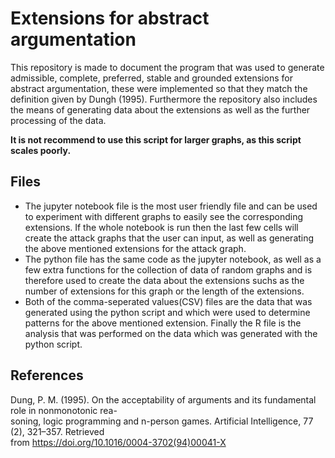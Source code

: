 # Extensions for abstract argumentation
This repository is made to document the program that was used to generate admissible, complete, preferred, stable and grounded extensions for abstract argumentation, these were implemented so that they match the definition given by Dungh (1995). Furthermore the repository also includes the means of generating data about the extensions as well as the further processing of the data.

**It is not recommend to use this script for  larger graphs, as this script scales poorly.**
## Files
- The jupyter notebook file is the most user friendly file and can be used to experiment with different graphs to easily see the corresponding extensions. If the whole notebook is run then the last few cells will create the attack graphs that the user can input, as well as generating the above mentioned extensions for the attack graph.
 - The python file has the same code as the jupyter notebook, as well as a few extra functions for the collection of data of random graphs and is therefore used to create the data about the extensions suchs as the number of extensions for this graph or the length of the extensions.
 - Both of the comma-seperated values(CSV) files are the data that was generated using the python script and which were used to determine patterns for the above mentioned extension.
Finally the R file is the analysis that was performed on the data which was generated with the python script.

 ## References
 Dung, P. M. (1995). On the acceptability of arguments and its fundamental role in nonmonotonic rea-  
soning, logic programming and n-person games.  Artificial Intelligence,  77  (2), 321–357. Retrieved  
from  https://doi.org/10.1016/0004-3702(94)00041-X
